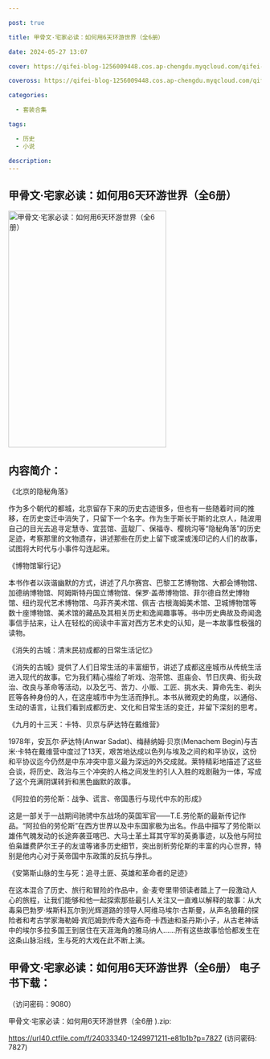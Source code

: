 ```yaml
---

post: true

title: 甲骨文·宅家必读：如何用6天环游世界（全6册）

date: 2024-05-27 13:07

cover: https://qifei-blog-1256009448.cos.ap-chengdu.myqcloud.com/qifei-blog/65f7a1b29f345e8d03b49e40.jpg

coveross: https://qifei-blog-1256009448.cos.ap-chengdu.myqcloud.com/qifei-blog/65f7a1b29f345e8d03b49e40.jpg

categories:

  - 套装合集

tags:

  - 历史
  - 小说

description:
---
```


## 甲骨文·宅家必读：如何用6天环游世界（全6册）
<img alt="甲骨文·宅家必读：如何用6天环游世界（全6册） " class="aligncenter loaded" data-was-processed="true" decoding="async" fetchpriority="high" height="471" src="https://qifei-blog-1256009448.cos.ap-chengdu.myqcloud.com/qifei-blog/65f7a1b29f345e8d03b49e40.jpg " style="cursor: zoom-in;" width="314"/>

## 内容简介：

《北京的隐秘角落》<br/>

作为多个朝代的都城，北京留存下来的历史古迹很多，但也有一些随着时间的推移，在历史变迁中消失了，只留下一个名字。作为生于斯长于斯的北京人，陆波用自己的目光去追寻定慧寺、宜芸馆、蓝靛厂、保福寺、樱桃沟等“隐秘角落”的历史足迹，考察那里的文物遗存，讲述那些在历史上留下或深或浅印记的人们的故事，试图将大时代与小事件勾连起来。<br/>

《博物馆窜行记》<br/>

本书作者以诙谐幽默的方式，讲述了凡尔赛宫、巴黎工艺博物馆、大都会博物馆、加德纳博物馆、阿姆斯特丹国立博物馆、保罗·盖蒂博物馆、菲尔德自然史博物馆、纽约现代艺术博物馆、乌菲齐美术馆、佩吉·古根海姆美术馆、卫城博物馆等数十座博物馆、美术馆的藏品及其相关历史和逸闻趣事等。书中历史典故及奇闻逸事信手拈来，让人在轻松的阅读中丰富对西方艺术史的认知，是一本故事性极强的读物。<br/>

《消失的古城：清末民初成都的日常生活记忆》<br/>

《消失的古城》提供了人们日常生活的丰富细节，讲述了成都这座城市从传统生活进入现代的故事。它为我们精心描绘了听戏、泡茶馆、逛庙会、节日庆典、街头政治、改良与革命等活动，以及乞丐、苦力、小贩、工匠、挑水夫、算命先生、剃头匠等各种身份的人，在这座城市中为生活而挣扎。本书从微观史的角度，以通俗、生动的语言，让我们看到成都历史、文化和日常生活的变迁，并留下深刻的思考。<br/>

《九月的十三天：卡特、贝京与萨达特在戴维营》<br/>

1978年，安瓦尔·萨达特(Anwar Sadat)、梅赫纳姆·贝京(Menachem Begin)与吉米·卡特在戴维营中度过了13天，艰苦地达成以色列与埃及之间的和平协议，这份和平协议迄今仍然是中东冲突中意义最为深远的外交成就。莱特精彩地描述了这些会谈，将历史、政治与三个冲突的人格之间发生的引人入胜的戏剧融为一体，写成了这个充满阴谋转折和黑色幽默的故事。<br/>

《阿拉伯的劳伦斯：战争、谎言、帝国愚行与现代中东的形成》<br/>

这是一部关于一战期间驰骋中东战场的英国军官——T.E.劳伦斯的最新传记作品。“阿拉伯的劳伦斯”在西方世界以及中东国家极为出名。作品中描写了劳伦斯以雄伟气魄发动的长途奔袭亚喀巴、大马士革土耳其守军的英勇事迹，以及他与阿拉伯枭雄费萨尔王子的友谊等诸多历史细节，突出剖析劳伦斯的丰富的内心世界，特别是他内心对于英帝国中东政策的反抗与挣扎。<br/>

《安第斯山脉的生与死：追寻土匪、英雄和革命者的足迹》<br/>

在这本混合了历史、旅行和冒险的作品中，金·麦夸里带领读者踏上了一段激动人心的旅程，让我们能够和他一起探索那些最引人关注又一直难以解释的故事：从大毒枭巴勃罗·埃斯科瓦尔到光辉道路的领导人阿维马埃尔·古斯曼，从声名狼藉的探险者和考古学家海勒姆·宾厄姆到传奇大盗布奇·卡西迪和圣丹斯小子，从古老神话中的埃尔多拉多国王到居住在天涯海角的雅马纳人……所有这些故事恰恰都发生在这条山脉沿线，生与死的大戏在此不断上演。

## 甲骨文·宅家必读：如何用6天环游世界（全6册） 电子书下载：

 （访问密码：9080）

甲骨文·宅家必读：如何用6天环游世界（全6册 ).zip: 

https://url40.ctfile.com/f/24033340-1249971211-e81b1b?p=7827 (访问密码: 7827)
